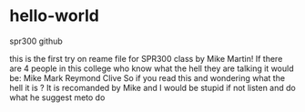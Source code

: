 # hello-world
spr300 github

this is the first try on reame file for SPR300 class by Mike Martin!
If there are 4 people in this college who know what the hell they are talking it would be:
  Mike
  Mark
  Reymond
  Clive
So if you read this and wondering what the hell it is ? It is recomanded by Mike and I would be stupid if not listen and do what he suggest meto do
